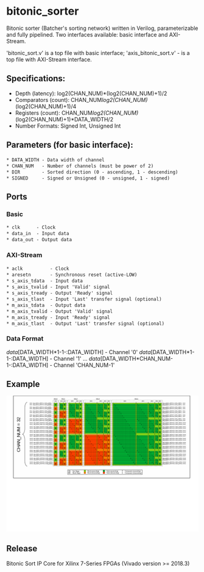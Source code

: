 # bitonic_sorter
Bitonic sorter (Batcher's sorting network) written in Verilog, parameterizable and fully pipelined.
Two interfaces available: basic interface and AXI-Stream.

'bitonic_sort.v' is a top file with basic interface;
'axis_bitonic_sort.v' - is a top file with AXI-Stream interface.

## Specifications:
* Depth (latency): log2(CHAN_NUM)*(log2(CHAN_NUM)+1)/2
* Comparators (count): CHAN_NUM*log2(CHAN_NUM)*(log2(CHAN_NUM)+1)/4
* Registers (count): CHAN_NUM*log2(CHAN_NUM)*(log2(CHAN_NUM)+1)*DATA_WIDTH/2
* Number Formats: Signed Int, Unsigned Int
## Parameters (for basic interface):
	* DATA_WIDTH - Data width of channel
	* CHAN_NUM   - Number of channels (must be power of 2)
	* DIR        - Sorted direction (0 - ascending, 1 - descending)
	* SIGNED     - Signed or Unsigned (0 - unsigned, 1 - signed)
	
## Ports
### Basic
	* clk      - Clock
	* data_in  - Input data
	* data_out - Output data
	
### AXI-Stream
	* aclk          - Clock
	* aresetn       - Synchronous reset (active-LOW)
	* s_axis_tdata  - Input data
	* s_axis_tvalid - Input 'Valid' signal
	* s_axis_tready - Output 'Ready' signal
	* s_axis_tlast  - Input 'Last' transfer signal (optional)
	* m_axis_tdata  - Output data
	* m_axis_tvalid - Output 'Valid' signal
	* m_axis_tready - Input 'Ready' signal
	* m_axis_tlast  - Output 'Last' transfer signal (optional)
	
### Data Format
*data*[DATA_WIDTH\*1-1-:DATA_WIDTH] - Channel '0'
*data*[DATA_WIDTH\*1-1-:DATA_WIDTH] - Channel '1'
...
*data*[DATA_WIDTH\*CHAN_NUM-1-:DATA_WIDTH] - Channel 'CHAN_NUM-1'

## Example
![Bitonic Sorter](/img/bitonic.gif)

## Release
Bitonic Sort IP Core for Xilinx 7-Series FPGAs (Vivado version >= 2018.3)